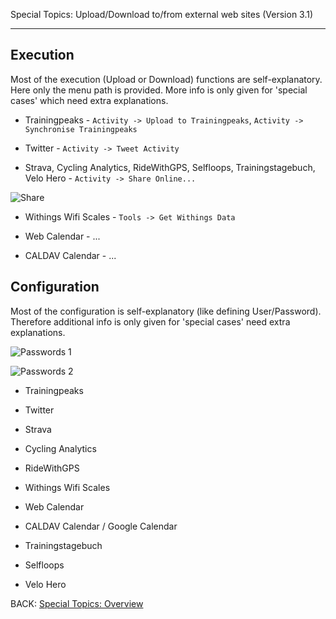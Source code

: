 Special Topics: Upload/Download to/from external web sites (Version 3.1)
****

## Execution

Most of the execution (Upload or Download) functions are self-explanatory. Here only the menu path is provided. More info is only given for 'special cases' which need extra explanations.

* Trainingpeaks - `Activity -> Upload to Trainingpeaks`, `Activity -> Synchronise Trainingpeaks`

* Twitter - `Activity -> Tweet Activity`

* Strava, Cycling Analytics, RideWithGPS, Selfloops, Trainingstagebuch, Velo Hero - `Activity -> Share Online...`

![Share](https://raw.githubusercontent.com/GoldenCheetah/GoldenCheetah/master/doc/wiki/Share_Activity.jpg)

* Withings Wifi Scales - `Tools -> Get Withings Data`

* Web Calendar - ...

* CALDAV Calendar - ...



## Configuration

Most of the configuration is self-explanatory (like defining User/Password). Therefore additional info is only given for 'special cases' need extra explanations.

![Passwords 1](https://raw.githubusercontent.com/GoldenCheetah/GoldenCheetah/master/doc/wiki/PreferencesPasswords_1.jpg)

![Passwords 2](https://raw.githubusercontent.com/GoldenCheetah/GoldenCheetah/master/doc/wiki/PreferencesPasswords_2.jpg)

* Trainingpeaks

* Twitter

* Strava

* Cycling Analytics

* RideWithGPS

* Withings Wifi Scales

* Web Calendar

* CALDAV Calendar / Google Calendar

* Trainingstagebuch

* Selfloops

* Velo Hero


BACK: [Special Topics: Overview](https://github.com/GoldenCheetah/GoldenCheetah/wiki/UG_Special%20Topics_Overview)